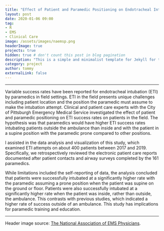```yaml
---
title: "Effect of Patient and Paramedic Positioning on Endotracheal Intubation Success in the Field"
layout: post
date: 2020-01-06 09:00
tag:
- R
- EMS
- Clinical Care
image: /assets/images/naemsp.png
headerImage: true
projects: true
hidden: true # don't count this post in blog pagination
description: "This is a simple and minimalist template for Jekyll for those who likes to eat noodles."
category: project
author: tommy
externalLink: false
---
```


---


Variable success rates have been reported for endotracheal intubation (ETI) by paramedics in field settings. ETI in the field presents unique challenges including patient location and the position the paramedic must assume to make the intubation attempt. Clinical and patient care experts with the City of Pittsburgh Emergency Medical Service investigated the effect of patient and paramedic positioning on ETI success rates on patients in the field. The hypothesis was that paramedics would have higher ETI success rates intubating patients outside the ambulance than inside and with the patient in a supine position with the paramedic prone compared to other positions.

I assisted in the data analysis and visualization of this study, which examined ETI attempts on about 400 patients between 2017 and 2019. Specifically, we retrospectively reviewed the electronic patient care reports documented after patient contacts and airway surveys completed by the 161 paramedics. 

While limitations included the self-reporting of data, the analysis concluded that patients were successfully intubated at a significantly higher rate with the paramedic assuming a prone position when the patient was supine on the ground or floor. Patients were also successfully intubated at a significantly higher rate when the patient was inside, rather than outside, the ambulance. This contrasts with previous studies, which indicated a higher rate of success outside of an ambulance. This study has implications for paramedic training and education.

---

Header image source: <a href="naemsp.org">The National Association of EMS Physicians</a>.
